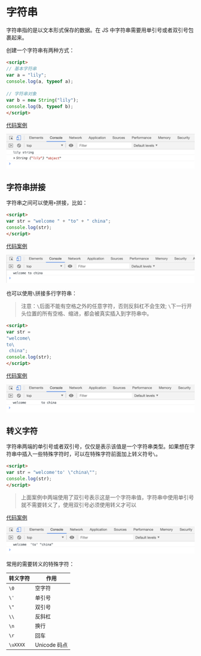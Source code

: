 # 字符串

字符串指的是以文本形式保存的数据。在 JS 中字符串需要用单引号或者双引号包裹起来。

创建一个字符串有两种方式：

```html
<script>
// 基本字符串
var a = "lily";
console.log(a, typeof a);

// 字符串对象
var b = new String("lily");
console.log(b, typeof b);
</script>
```

[代码案例](./demo/demo01.html)

![](./images/01.png)

## 字符串拼接

字符串之间可以使用`+`拼接，比如：

```html
<script>
var str = "welcome " + "to" + " china";
console.log(str);
</script>
```

[代码案例](./demo/demo02.html)

![](./images/02.png)

也可以使用`\`拼接多行字符串：

> 注意：`\`后面不能有空格之外的任意字符，否则反斜杠不会生效; `\`下一行开头位置的所有空格、缩进，都会被真实插入到字符串中。

```html
<script>
var str =
"welcome\
to\
 china";
console.log(str);
</script>
```

[代码案例](./demo/demo03.html)

![](./images/03.png)

## 转义字符

字符串两端的单引号或者双引号，仅仅是表示该值是一个字符串类型。如果想在字符串中插入一些特殊字符时，可以在特殊字符前面加上转义符号`\`。

```html
<script>
var str = "welcome'to' \"china\"";
console.log(str);
</script>
```

> 上面案例中两端使用了双引号表示这是一个字符串值，字符串中使用单引号就不需要转义了，使用双引号必须使用转义才可以

[代码案例](./demo/demo04.html)

![](./images/04.png)

常用的需要转义的特殊字符：

| 转义字符 | 作用 |
| -------- | ------------ |
| `\0` | 空字符 |
| `\'` | 单引号 |
| `\"` | 双引号 |
| `\\` | 反斜杠 |
| `\n` | 换行 |
| `\r` | 回车 |
| `\uXXXX` | Unicode 码点 |
